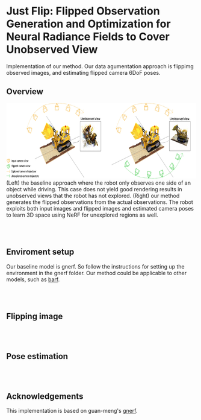 # Just Flip: Flipped Observation Generation and Optimization for Neural Radiance Fields to Cover Unobserved View

Implementation of our method. Our data agumentation approach is flippimg observed images, and estimating flipped camera 6DoF poses.
<br/>

## Overview
<img src="figs/overview.jpeg"  width="700" height="200">
(Left) the baseline approach where the robot only observes one side of an object while driving. This case does not yield good rendering results in unobserved views that the robot has not explored. (Right) our method generates the flipped observations from the actual observations. The robot exploits both input images and flipped images and estimated camera poses to learn 3D space using NeRF for unexplored regions as well. 

<br/><br/>

## Enviroment setup
Our baseline model is gnerf. So follow the instructions for setting up the environment in the gnerf folder. Our method could be applicable to other models, such as [barf].

[barf]: https://github.com/chenhsuanlin/bundle-adjusting-NeRF


<br/><br/>

## Flipping image
<!-- test
 ```
aaa
 ``` -->

<br/><br/>

## Pose estimation


<br/><br/>



## Acknowledgements
This implementation is based on guan-meng's [gnerf].

[gnerf]: https://github.com/quan-meng/gnerf